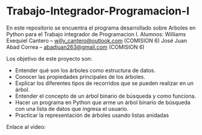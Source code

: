 # Trabajo-Integrador-Programacion-I
En este repositorio se encuentra el programa desarrollado sobre Arboles en Python para el Trabajo integrador de Programacion I. 
Alumnos: 
Williams Exequiel Cantero – willy_cantero@outlook.com (COMISION 6)
José Juan Abad Correa – abadjuan263@gmail.com (COMISION 6)

Los objetivo de este proyecto son:
 - Entender qué son los árboles como estructura de datos. 
 - Conocer las propiedades principales de los árboles. 
 - Explicar los diferentes tipos de recorridos que se pueden realizar en un árbol. 
 - Entender el concepto de un árbol binario de búsqueda y como funciona. 
 - Hacer un programa en Python que arme un árbol binario de búsqueda con una lista de datos que ingresa el usuario.
 - Practicar la representación de árboles usando listas anidadas 

Enlace al video: 
